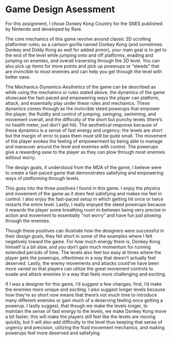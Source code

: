 # Game Design Asessment


For this assignment, I chose Donkey Kong Country for the SNES published by Nintendo and developed by Rare. 

The core mechanics of this game revolve around classic 2D scrolling platformer rules; as a cartoon gorilla named Donkey Kong (and sometimes Donkey and Diddy Kong as well for added armor), your main goal is to get to the end of the level while jumping onto and off platforms, evading and jumping on enemies, and overall traversing through the 2D level. You can also pick up items for more points and pick up powerups or “steeds” that are invincible to most enemies and can help you get through the level with better ease.

The Mechanics-Dynamics-Aesthetics of the game can be described as while using the mechanics or rules stated above, the dynamics of the game showcase the fast-paced and empowering ways the player can platform, attack, and essentially play under these rules and mechanics. These dynamics comes through as the invincible steed powerups that empower the player, the fluidity and control of jumping, swinging, swimming, and movement overall, and the difficulty of the short but punchy levels (there’s no health meter, just don’t get hit). The aesthetical response because of these dynamics is a sense of fast energy and urgency; the levels are short but the margin of error to pass them must still be quite small. The movement of the player evokes the feeling of empowerment by being able to manage and maneuver around the level and enemies with control. The powerups give a rewarding ease to the player as they can plow through most enemies without worry.

The design goals, if understood from the MDA of the game, I believe were to create a fast-paced game that demonstrates satisfying and empowering ways of platforming through levels.

This goes into the three positives I found in this game. I enjoy the physics and movement of the game as it does feel satisfying and makes me feel in control. I also enjoy the fast-paced setup in which getting hit once or twice restarts the entire level. Lastly, I really enjoyed the steed powerups because it rewards the player some breathing room in-between being very precise in action and movement to essentially “not worry” and have fun just plowing through the enemies.

Though these positives can illustrate how the designers were successful in their design goals, they fell short in some of the examples where I felt negatively toward the game. For how much energy there is, Donkey Kong himself is a bit slow, and you don’t gain much momentum for running extended periods of time. The levels also feel too easy at times where the player gets the powerups, oftentimes in  a way that doesn’t actually feel deserved. Lastly, the enemy movements and attacks could’ve have been more varied so that players can utilize the great movement controls to evade and attack enemies in a way that feels more challenging and exciting.

If I was a designer for this game, I’d suggest a few changes; first, I’d make the enemies more unique and exciting. I also suggest longer levels because how they’re so short now means that there’s not much time to introduce many different enemies or gain much of a deserving feeling once getting a powerup. I lastly suggest, that though we make the levels longer, to maintain the sense of fast energy to the levels, we make Donkey Kong move a bit faster; this will make the players still feel like the levels are moving quickly, but it will also add difficulty to the level thus keeping that sense of urgency and precision, utilizing the fluid movement mechanics, and making powerups feel more deserved and satisfying.

